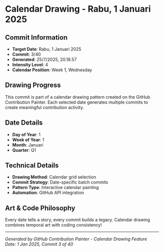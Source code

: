 # Calendar Drawing - Rabu, 1 Januari 2025

## Commit Information
- **Target Date**: Rabu, 1 Januari 2025
- **Commit**: 3/40
- **Generated**: 25/7/2025, 20.18.57
- **Intensity Level**: 4
- **Calendar Position**: Week 1, Wednesday

## Drawing Progress
This commit is part of a calendar drawing pattern created on the GitHub Contribution Painter.
Each selected date generates multiple commits to create meaningful contribution activity.

## Date Details
- **Day of Year**: 1
- **Week of Year**: 1
- **Month**: Januari
- **Quarter**: Q1

## Technical Details
- **Drawing Method**: Calendar grid selection
- **Commit Strategy**: Date-specific batch commits
- **Pattern Type**: Interactive calendar painting
- **Automation**: GitHub API integration

## Art & Code Philosophy
Every date tells a story, every commit builds a legacy. 
Calendar drawing combines temporal art with coding consistency!

---
*Generated by GitHub Contribution Painter - Calendar Drawing Feature*
*Date: 1 Jan 2025, Commit 3 of 40*